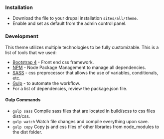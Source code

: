 ### Installation 
- Download the file to your drupal installation ```sites/all/theme```. 
- Enable and set as default from the admin control panel.

### Development
This theme utilizes multiple technologies to be fully customizable. This is a list of tools that we used:
- [Bootstrap 4](http://getbootstrap.com) - Front end css framework.
- [NPM](https://www.npmjs.com/) - Node Package Management to manage all dependencies.
- [SASS](http://sass-lang.com/) - css preprocessor that allows the use of variables, conditionals, etc.
- [Gulp](http://gulpjs.com/) - to automate the workflow.
- For a list of dependencies, review the package.json file.

#### Gulp Commands
- ```gulp sass``` Compile sass files that are located in build/scss to css files dist/css.
- ``` gulp watch ``` Watch file changes and compile everything upon save.
- ```gulp copy``` Copy js and css files of other libraries from node_modules to the dist folder.
